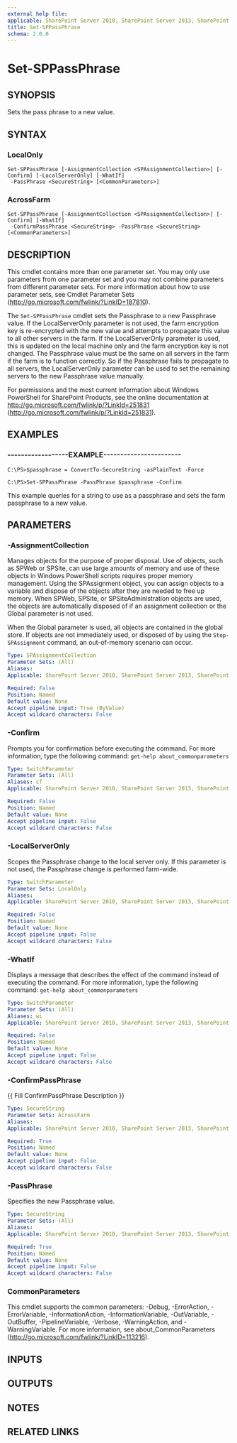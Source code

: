 ```yaml
---
external help file: 
applicable: SharePoint Server 2010, SharePoint Server 2013, SharePoint Server 2016
title: Set-SPPassPhrase
schema: 2.0.0
---
```


# Set-SPPassPhrase

## SYNOPSIS
Sets the pass phrase to a new value.


## SYNTAX

### LocalOnly
```
Set-SPPassPhrase [-AssignmentCollection <SPAssignmentCollection>] [-Confirm] [-LocalServerOnly] [-WhatIf]
 -PassPhrase <SecureString> [<CommonParameters>]
```

### AcrossFarm
```
Set-SPPassPhrase [-AssignmentCollection <SPAssignmentCollection>] [-Confirm] [-WhatIf]
 -ConfirmPassPhrase <SecureString> -PassPhrase <SecureString> [<CommonParameters>]
```

## DESCRIPTION
This cmdlet contains more than one parameter set.
You may only use parameters from one parameter set and you may not combine parameters from different parameter sets.
For more information about how to use parameter sets, see Cmdlet Parameter Sets (http://go.microsoft.com/fwlink/?LinkID=187810).

The `Set-SPPassPhrase` cmdlet sets the Passphrase to a new Passphrase value.
If the LocalServerOnly parameter is not used, the farm encryption key is re-encrypted with the new value and attempts to propagate this value to all other servers in the farm.
If the LocalServerOnly parameter is used, this is updated on the local machine only and the farm encryption key is not changed.
The Passphrase value must be the same on all servers in the farm if the farm is to function correctly.
So if the Passphrase fails to propagate to all servers, the LocalServerOnly parameter can be used to set the remaining servers to the new Passphrase value manually.

For permissions and the most current information about Windows PowerShell for SharePoint Products, see the online documentation at http://go.microsoft.com/fwlink/p/?LinkId=251831 (http://go.microsoft.com/fwlink/p/?LinkId=251831).


## EXAMPLES

### ------------------EXAMPLE-----------------------
```
C:\PS>$passphrase = ConvertTo-SecureString -asPlainText -Force

C:\PS>Set-SPPassPhrase -PassPhrase $passphrase -Confirm
```

This example queries for a string to use as a passphrase and sets the farm passphrase to a new value.


## PARAMETERS

### -AssignmentCollection
Manages objects for the purpose of proper disposal.
Use of objects, such as SPWeb or SPSite, can use large amounts of memory and use of these objects in Windows PowerShell scripts requires proper memory management.
Using the SPAssignment object, you can assign objects to a variable and dispose of the objects after they are needed to free up memory.
When SPWeb, SPSite, or SPSiteAdministration objects are used, the objects are automatically disposed of if an assignment collection or the Global parameter is not used.

When the Global parameter is used, all objects are contained in the global store.
If objects are not immediately used, or disposed of by using the `Stop-SPAssignment` command, an out-of-memory scenario can occur.

```yaml
Type: SPAssignmentCollection
Parameter Sets: (All)
Aliases: 
Applicable: SharePoint Server 2010, SharePoint Server 2013, SharePoint Server 2016

Required: False
Position: Named
Default value: None
Accept pipeline input: True (ByValue)
Accept wildcard characters: False
```

### -Confirm
Prompts you for confirmation before executing the command.
For more information, type the following command: `get-help about_commonparameters`

```yaml
Type: SwitchParameter
Parameter Sets: (All)
Aliases: cf
Applicable: SharePoint Server 2010, SharePoint Server 2013, SharePoint Server 2016

Required: False
Position: Named
Default value: None
Accept pipeline input: False
Accept wildcard characters: False
```

### -LocalServerOnly
Scopes the Passphrase change to the local server only.
If this parameter is not used, the Passphrase change is performed farm-wide.

```yaml
Type: SwitchParameter
Parameter Sets: LocalOnly
Aliases: 
Applicable: SharePoint Server 2010, SharePoint Server 2013, SharePoint Server 2016

Required: False
Position: Named
Default value: None
Accept pipeline input: False
Accept wildcard characters: False
```

### -WhatIf
Displays a message that describes the effect of the command instead of executing the command.
For more information, type the following command: `get-help about_commonparameters`

```yaml
Type: SwitchParameter
Parameter Sets: (All)
Aliases: wi
Applicable: SharePoint Server 2010, SharePoint Server 2013, SharePoint Server 2016

Required: False
Position: Named
Default value: None
Accept pipeline input: False
Accept wildcard characters: False
```

### -ConfirmPassPhrase
{{ Fill ConfirmPassPhrase Description }}

```yaml
Type: SecureString
Parameter Sets: AcrossFarm
Aliases: 
Applicable: SharePoint Server 2010, SharePoint Server 2013, SharePoint Server 2016

Required: True
Position: Named
Default value: None
Accept pipeline input: False
Accept wildcard characters: False
```

### -PassPhrase
Specifies the new Passphrase value.

```yaml
Type: SecureString
Parameter Sets: (All)
Aliases: 
Applicable: SharePoint Server 2010, SharePoint Server 2013, SharePoint Server 2016

Required: True
Position: Named
Default value: None
Accept pipeline input: False
Accept wildcard characters: False
```

### CommonParameters
This cmdlet supports the common parameters: -Debug, -ErrorAction, -ErrorVariable, -InformationAction, -InformationVariable, -OutVariable, -OutBuffer, -PipelineVariable, -Verbose, -WarningAction, and -WarningVariable. For more information, see about_CommonParameters (http://go.microsoft.com/fwlink/?LinkID=113216).

## INPUTS

## OUTPUTS

## NOTES

## RELATED LINKS
